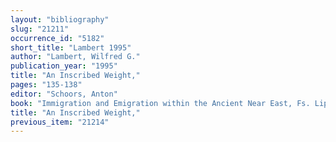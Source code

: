 ```yaml
---
layout: "bibliography"
slug: "21211"
occurrence_id: "5182"
short_title: "Lambert 1995"
author: "Lambert, Wilfred G."
publication_year: "1995"
title: "An Inscribed Weight,"
pages: "135-138"
editor: "Schoors, Anton"
book: "Immigration and Emigration within the Ancient Near East, Fs. Lipiński (Leuven)"
title: "An Inscribed Weight,"
previous_item: "21214"
---
```

